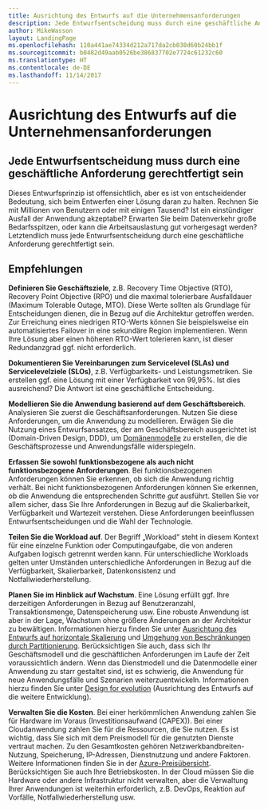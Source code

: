 ```yaml
---
title: Ausrichtung des Entwurfs auf die Unternehmensanforderungen
description: Jede Entwurfsentscheidung muss durch eine geschäftliche Anforderung gerechtfertigt sein
author: MikeWasson
layout: LandingPage
ms.openlocfilehash: 110a441ae74334d212a717da2cb038d60b24bb1f
ms.sourcegitcommit: b0482d49aab0526be386837702e7724c61232c60
ms.translationtype: HT
ms.contentlocale: de-DE
ms.lasthandoff: 11/14/2017
---
```

# <a name="build-for-the-needs-of-the-business"></a>Ausrichtung des Entwurfs auf die Unternehmensanforderungen

## <a name="every-design-decision-must-be-justified-by-a-business-requirement"></a>Jede Entwurfsentscheidung muss durch eine geschäftliche Anforderung gerechtfertigt sein

Dieses Entwurfsprinzip ist offensichtlich, aber es ist von entscheidender Bedeutung, sich beim Entwerfen einer Lösung daran zu halten. Rechnen Sie mit Millionen von Benutzern oder mit einigen Tausend? Ist ein einstündiger Ausfall der Anwendung akzeptabel? Erwarten Sie beim Datenverkehr große Bedarfsspitzen, oder kann die Arbeitsauslastung gut vorhergesagt werden? Letztendlich muss jede Entwurfsentscheidung durch eine geschäftliche Anforderung gerechtfertigt sein. 

## <a name="recommendations"></a>Empfehlungen

**Definieren Sie Geschäftsziele**, z.B. Recovery Time Objective (RTO), Recovery Point Objective (RPO) und die maximal tolerierbare Ausfalldauer (Maximum Tolerable Outage, MTO). Diese Werte sollten als Grundlage für Entscheidungen dienen, die in Bezug auf die Architektur getroffen werden. Zur Erreichung eines niedrigen RTO-Werts können Sie beispielsweise ein automatisiertes Failover in eine sekundäre Region implementieren. Wenn Ihre Lösung aber einen höheren RTO-Wert tolerieren kann, ist dieser Redundanzgrad ggf. nicht erforderlich.

**Dokumentieren Sie Vereinbarungen zum Servicelevel (SLAs) und Servicelevelziele (SLOs)**, z.B. Verfügbarkeits- und Leistungsmetriken. Sie erstellen ggf. eine Lösung mit einer Verfügbarkeit von 99,95%. Ist dies ausreichend? Die Antwort ist eine geschäftliche Entscheidung. 

**Modellieren Sie die Anwendung basierend auf dem Geschäftsbereich**. Analysieren Sie zuerst die Geschäftsanforderungen. Nutzen Sie diese Anforderungen, um die Anwendung zu modellieren. Erwägen Sie die Nutzung eines Entwurfsansatzes, der am Geschäftsbereich ausgerichtet ist (Domain-Driven Design, DDD), um [Domänenmodelle][domain-model] zu erstellen, die die Geschäftsprozesse und Anwendungsfälle widerspiegeln. 

**Erfassen Sie sowohl funktionsbezogene als auch nicht funktionsbezogene Anforderungen**. Bei funktionsbezogenen Anforderungen können Sie erkennen, ob sich die Anwendung richtig verhält. Bei nicht funktionsbezogenen Anforderungen können Sie erkennen, ob die Anwendung die entsprechenden Schritte *gut* ausführt. Stellen Sie vor allem sicher, dass Sie Ihre Anforderungen in Bezug auf die Skalierbarkeit, Verfügbarkeit und Wartezeit verstehen. Diese Anforderungen beeinflussen Entwurfsentscheidungen und die Wahl der Technologie.

**Teilen Sie die Workload auf**. Der Begriff „Workload“ steht in diesem Kontext für eine einzelne Funktion oder Computingaufgabe, die von anderen Aufgaben logisch getrennt werden kann. Für unterschiedliche Workloads gelten unter Umständen unterschiedliche Anforderungen in Bezug auf die Verfügbarkeit, Skalierbarkeit, Datenkonsistenz und Notfallwiederherstellung. 

**Planen Sie im Hinblick auf Wachstum**. Eine Lösung erfüllt ggf. Ihre derzeitigen Anforderungen in Bezug auf Benutzeranzahl, Transaktionsmenge, Datenspeicherung usw. Eine robuste Anwendung ist aber in der Lage, Wachstum ohne größere Änderungen an der Architektur zu bewältigen. Informationen hierzu finden Sie unter [Ausrichtung des Entwurfs auf horizontale Skalierung](scale-out.md) und [Umgehung von Beschränkungen durch Partitionierung](partition.md). Berücksichtigen Sie auch, dass sich Ihr Geschäftsmodell und die geschäftlichen Anforderungen im Laufe der Zeit voraussichtlich ändern. Wenn das Dienstmodell und die Datenmodelle einer Anwendung zu starr gestaltet sind, ist es schwierig, die Anwendung für neue Anwendungsfälle und Szenarien weiterzuentwickeln. Informationen hierzu finden Sie unter [Design for evolution](design-for-evolution.md) (Ausrichtung des Entwurfs auf die weitere Entwicklung).

**Verwalten Sie die Kosten**. Bei einer herkömmlichen Anwendung zahlen Sie für Hardware im Voraus (Investitionsaufwand (CAPEX)). Bei einer Cloudanwendung zahlen Sie für die Ressourcen, die Sie nutzen. Es ist wichtig, dass Sie sich mit dem Preismodell für die genutzten Dienste vertraut machen. Zu den Gesamtkosten gehören Netzwerkbandbreiten-Nutzung, Speicherung, IP-Adressen, Dienstnutzung und andere Faktoren. Weitere Informationen finden Sie in der [Azure-Preisübersicht][pricing]. Berücksichtigen Sie auch Ihre Betriebskosten. In der Cloud müssen Sie die Hardware oder andere Infrastruktur nicht verwalten, aber die Verwaltung Ihrer Anwendungen ist weiterhin erforderlich, z.B. DevOps, Reaktion auf Vorfälle, Notfallwiederherstellung usw. 

[domain-model]: https://martinfowler.com/eaaCatalog/domainModel.html
[pricing]: https://azure.microsoft.com/pricing/
